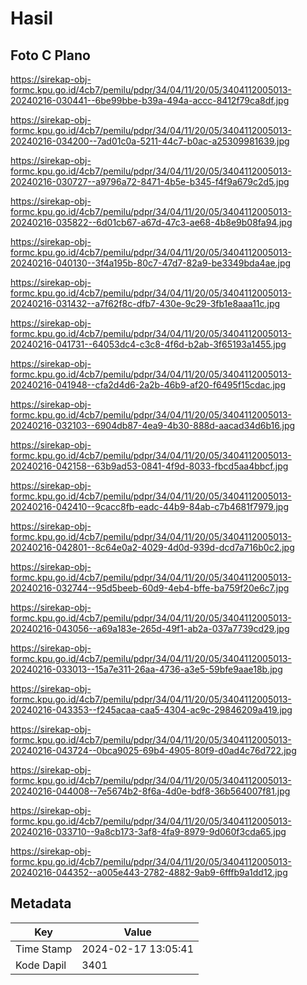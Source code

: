 # Hasil

## Foto C Plano

https://sirekap-obj-formc.kpu.go.id/4cb7/pemilu/pdpr/34/04/11/20/05/3404112005013-20240216-030441--6be99bbe-b39a-494a-accc-8412f79ca8df.jpg

https://sirekap-obj-formc.kpu.go.id/4cb7/pemilu/pdpr/34/04/11/20/05/3404112005013-20240216-034200--7ad01c0a-5211-44c7-b0ac-a25309981639.jpg

https://sirekap-obj-formc.kpu.go.id/4cb7/pemilu/pdpr/34/04/11/20/05/3404112005013-20240216-030727--a9796a72-8471-4b5e-b345-f4f9a679c2d5.jpg

https://sirekap-obj-formc.kpu.go.id/4cb7/pemilu/pdpr/34/04/11/20/05/3404112005013-20240216-035822--6d01cb67-a67d-47c3-ae68-4b8e9b08fa94.jpg

https://sirekap-obj-formc.kpu.go.id/4cb7/pemilu/pdpr/34/04/11/20/05/3404112005013-20240216-040130--3f4a195b-80c7-47d7-82a9-be3349bda4ae.jpg

https://sirekap-obj-formc.kpu.go.id/4cb7/pemilu/pdpr/34/04/11/20/05/3404112005013-20240216-031432--a7f62f8c-dfb7-430e-9c29-3fb1e8aaa11c.jpg

https://sirekap-obj-formc.kpu.go.id/4cb7/pemilu/pdpr/34/04/11/20/05/3404112005013-20240216-041731--64053dc4-c3c8-4f6d-b2ab-3f65193a1455.jpg

https://sirekap-obj-formc.kpu.go.id/4cb7/pemilu/pdpr/34/04/11/20/05/3404112005013-20240216-041948--cfa2d4d6-2a2b-46b9-af20-f6495f15cdac.jpg

https://sirekap-obj-formc.kpu.go.id/4cb7/pemilu/pdpr/34/04/11/20/05/3404112005013-20240216-032103--6904db87-4ea9-4b30-888d-aacad34d6b16.jpg

https://sirekap-obj-formc.kpu.go.id/4cb7/pemilu/pdpr/34/04/11/20/05/3404112005013-20240216-042158--63b9ad53-0841-4f9d-8033-fbcd5aa4bbcf.jpg

https://sirekap-obj-formc.kpu.go.id/4cb7/pemilu/pdpr/34/04/11/20/05/3404112005013-20240216-042410--9cacc8fb-eadc-44b9-84ab-c7b4681f7979.jpg

https://sirekap-obj-formc.kpu.go.id/4cb7/pemilu/pdpr/34/04/11/20/05/3404112005013-20240216-042801--8c64e0a2-4029-4d0d-939d-dcd7a716b0c2.jpg

https://sirekap-obj-formc.kpu.go.id/4cb7/pemilu/pdpr/34/04/11/20/05/3404112005013-20240216-032744--95d5beeb-60d9-4eb4-bffe-ba759f20e6c7.jpg

https://sirekap-obj-formc.kpu.go.id/4cb7/pemilu/pdpr/34/04/11/20/05/3404112005013-20240216-043056--a69a183e-265d-49f1-ab2a-037a7739cd29.jpg

https://sirekap-obj-formc.kpu.go.id/4cb7/pemilu/pdpr/34/04/11/20/05/3404112005013-20240216-033013--15a7e311-26aa-4736-a3e5-59bfe9aae18b.jpg

https://sirekap-obj-formc.kpu.go.id/4cb7/pemilu/pdpr/34/04/11/20/05/3404112005013-20240216-043353--f245acaa-caa5-4304-ac9c-29846209a419.jpg

https://sirekap-obj-formc.kpu.go.id/4cb7/pemilu/pdpr/34/04/11/20/05/3404112005013-20240216-043724--0bca9025-69b4-4905-80f9-d0ad4c76d722.jpg

https://sirekap-obj-formc.kpu.go.id/4cb7/pemilu/pdpr/34/04/11/20/05/3404112005013-20240216-044008--7e5674b2-8f6a-4d0e-bdf8-36b564007f81.jpg

https://sirekap-obj-formc.kpu.go.id/4cb7/pemilu/pdpr/34/04/11/20/05/3404112005013-20240216-033710--9a8cb173-3af8-4fa9-8979-9d060f3cda65.jpg

https://sirekap-obj-formc.kpu.go.id/4cb7/pemilu/pdpr/34/04/11/20/05/3404112005013-20240216-044352--a005e443-2782-4882-9ab9-6fffb9a1dd12.jpg


## Metadata

| Key        | Value               |
| ---------- | ------------------- |
| Time Stamp | 2024-02-17 13:05:41 |
| Kode Dapil | 3401                |



